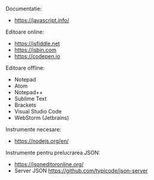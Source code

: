 Documentatie:

* https://javascript.info/

Editoare online:

* https://jsfiddle.net
* https://jsbin.com
* https://codepen.io

Editoare offline:

* Notepad
* Atom
* Notepad++
* Sublime Text
* Brackets
* Visual Studio Code
* WebStorm (Jetbrains)


Instrumente necesare:

* https://nodejs.org/en/

Instrumente pentru prelucrarea JSON:

* https://jsoneditoronline.org/
* Server JSON https://github.com/typicode/json-server
